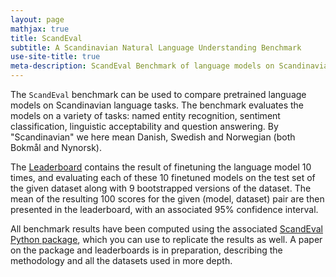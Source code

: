 ```yaml
---
layout: page
mathjax: true
title: ScandEval
subtitle: A Scandinavian Natural Language Understanding Benchmark
use-site-title: true
meta-description: ScandEval Benchmark of language models on Scandinavian language tasks
---
```

The `ScandEval` benchmark can be used to compare pretrained language models on
Scandinavian language tasks. The benchmark evaluates the models on a variety of tasks:
named entity recognition, sentiment classification, linguistic acceptability and
question answering. By "Scandinavian" we here mean Danish, Swedish and Norwegian (both
Bokmål and Nynorsk).

The [Leaderboard](https://scandeval.github.io/language-model-benchmark/) contains
the result of finetuning the language model 10 times, and evaluating each of
these 10 finetuned models on the test set of the given dataset along with 9
bootstrapped versions of the dataset. The mean of the resulting 100 scores for
the given (model, dataset) pair are then presented in the leaderboard, with an
associated 95% confidence interval.

All benchmark results have been computed using the associated
[ScandEval Python package](https://github.com/saattrupdan/ScandEval), which you
can use to replicate the results as well. A paper on the package and
leaderboards is in preparation, describing the methodology and all the datasets
used in more depth.
